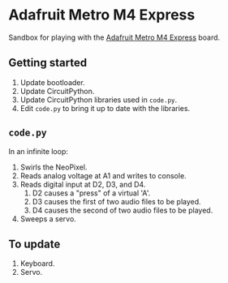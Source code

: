 # Adafruit Metro M4 Express

Sandbox for playing with the [Adafruit Metro M4 Express](https://learn.adafruit.com/adafruit-metro-m4-express-featuring-atsamd51) board.

## Getting started

1. Update bootloader.  
2. Update CircuitPython.  
3. Update CircuitPython libraries used in `code.py`.  
4. Edit `code.py` to bring it up to date with the libraries.  

## `code.py`

In an infinite loop:
1. Swirls the NeoPixel.  
2. Reads analog voltage at A1 and writes to console.  
3. Reads digital input at D2, D3, and D4.  
   1. D2 causes a "press" of a virtual 'A'.  
   2. D3 causes the first of two audio files to be played.  
   3. D4 causes the second of two audio files to be played.  
4. Sweeps a servo.  

## To update

1. Keyboard.  
2. Servo.  
